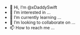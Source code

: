 - 👋 Hi, I’m @xDaddySwift
- 👀 I’m interested in ...
- 🌱 I’m currently learning ...
- 💞️ I’m looking to collaborate on ...
- 📫 How to reach me ...

<!---
xDaddySwift/xDaddySwift is a ✨ special ✨ repository because its `README.md` (this file) appears on your GitHub profile.
You can click the Preview link to take a look at your changes.
--->

